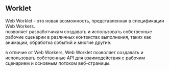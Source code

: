 <h2>Worklet</h2>

Web Worklet - это новая возможность, представленная в спецификации Web Workers.  
позволяет разработчикам создавать и использовать собственные рабочие сценарии в различных контекстах выполнения, таких как анимации, обработка событий и многие другие.  

в отличие от Web Workers, Web Worklet позволяет создавать и использовать собственные API для взаимодействия с рабочим сценарием и основным потоком веб-страницы.

